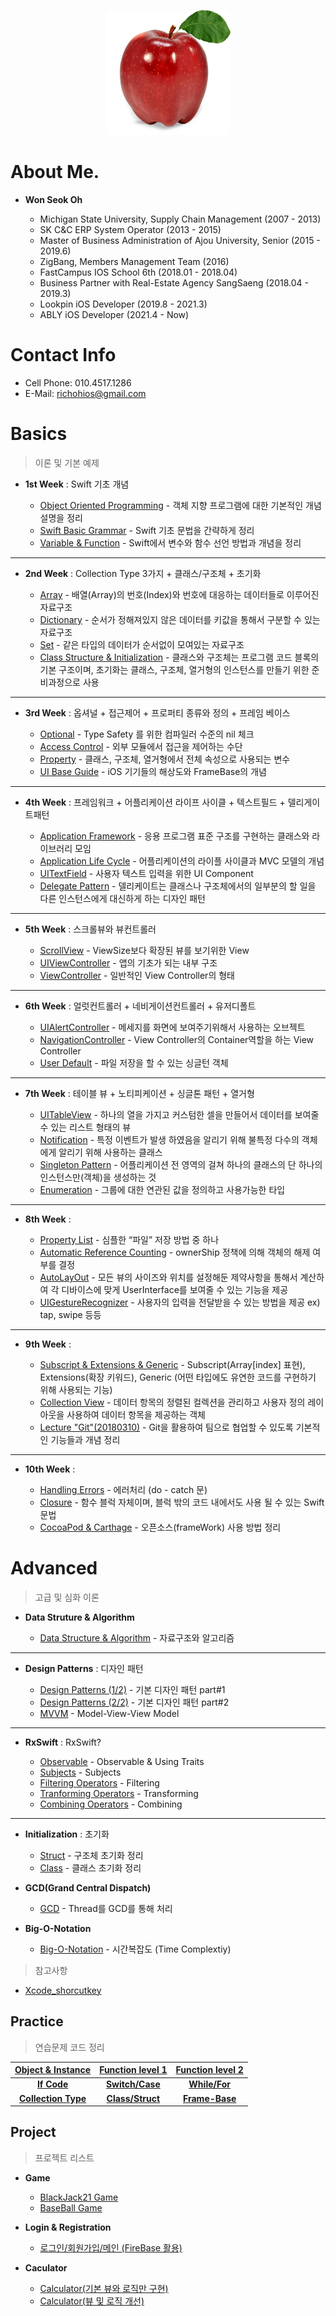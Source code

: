 <p align="center"><img width="200" height="200" src="/Img/apple.png"></p>

# About Me. 

* **Won Seok Oh**

   * Michigan State University, Supply Chain Management (2007 - 2013)
   * SK C&C ERP System Operator (2013 - 2015)
   * Master of Business Administration of Ajou University, Senior (2015 - 2019.6)
   * ZigBang, Members Management Team (2016)
   * FastCampus IOS School 6th (2018.01 - 2018.04)  
   * Business Partner with Real-Estate Agency SangSaeng (2018.04 - 2019.3)
   * Lookpin iOS Developer (2019.8 - 2021.3)
   * ABLY iOS Developer (2021.4 - Now)
   
# Contact Info

* Cell Phone: 010.4517.1286
* E-Mail: richohios@gmail.com

# Basics
> 이론 및 기본 예제

* **1st Week** : Swift 기초 개념

   * [Object Oriented Programming] - 객체 지향 프로그램에 대한 기본적인 개념 설명을 정리
   * [Swift Basic Grammar] - Swift 기초 문법을 간략하게 정리
   * [Variable & Function] - Swift에서 변수와 함수 선언 방법과 개념을 정리

--- 

* **2nd Week** : Collection Type 3가지 + 클래스/구조체 + 초기화

  * [Array] - 배열(Array)의 번호(Index)와 번호에 대응하는 데이터들로 이루어진 자료구조 
  * [Dictionary] - 순서가 정해져있지 않은 데이터를 키값을 통해서 구분할 수 있는 자료구조
  * [Set] - 같은 타입의 데이터가 순서없이 모여있는 자료구조
  * [Class Structure & Initialization] - 클래스와 구조체는 프로그램 코드 블록의 기본 구조이며, 초기화는 클래스, 구조체, 열거형의 인스턴스를 만들기 위한 준비과정으로 사용 

---

* **3rd Week** : 옵셔널 + 접근제어 + 프로퍼티 종류와 정의 + 프레임 베이스
 
  * [Optional] - Type Safety 를 위한 컴파일러 수준의 nil 체크 
  * [Access Control] - 외부 모듈에서 접근을 제어하는 수단
  * [Property] - 클래스, 구조체, 열거형에서 전체 속성으로 사용되는 변수
  * [UI Base Guide] - iOS 기기들의 해상도와 FrameBase의 개념 

---

* **4th Week** : 프레임워크 + 어플리케이션 라이프 사이클 + 텍스트필드 + 델리게이트패턴

  * [Application Framework] - 응용 프로그램 표준 구조를 구현하는 클래스와 라이브러리 모임
  * [Application Life Cycle] - 어플리케이션의 라이플 사이클과 MVC 모델의 개념
  * [UITextField] - 사용자 텍스트 입력을 위한 UI Component
  * [Delegate Pattern] - 델리케이트는 클래스나 구조체에서의 일부분의 할 일을 다른 인스턴스에게 대신하게 하는 디자인 패턴

---

* **5th Week** : 스크롤뷰와 뷰컨트롤러

  * [ScrollView] - ViewSize보다 확장된 뷰를 보기위한 View
  * [UIViewController] - 앱의 기초가 되는 내부 구조
  * [ViewController] - 일반적인 View Controller의 형태 

---

* **6th Week** : 얼럿컨트롤러 + 네비게이션컨트롤러 + 유저디폴트
 
  * [UIAlertController] - 메세지를 화면에 보여주기위해서 사용하는 오브젝트
  * [NavigationController] - View Controller의 Container역할을 하는 View Controller
  * [User Default] - 파일 저장을 할 수 있는 싱글턴 객체

---

* **7th Week** : 테이블 뷰 + 노티피케이션 + 싱글톤 패턴 + 열거형
 
  * [UITableView] - 하나의 열을 가지고 커스텀한 셀을 만들어서 데이터를 보여줄 수 있는 리스트 형태의 뷰
  * [Notification] - 특정 이벤트가 발생 하였음을 알리기 위해 불특정 다수의 객체에게 알리기 위해 사용하는 클래스
  * [Singleton Pattern] - 어플리케이션 전 영역의 걸쳐 하나의 클래스의 단 하나의 인스턴스만(객체)을 생성하는 것
  * [Enumeration] - 그룹에 대한 연관된 값을 정의하고 사용가능한 타입

--- 

* **8th Week** :

  * [Property List] - 심플한 “파일” 저장 방법 중 하나
  * [Automatic Reference Counting] - ownerShip 정책에 의해 객체의 해제 여부를 결정
  * [AutoLayOut] - 모든 뷰의 사이즈와 위치를 설정해둔 제약사항을 통해서 계산하여 각 디바이스에 맞게 UserInterface를 보여줄 수 있는 기능을 제공
  * [UIGestureRecognizer] - 사용자의 입력을 전달받을 수 있는 방법을 제공 ex) tap, swipe 등등

---

* **9th Week** :

  * [Subscript & Extensions & Generic] - Subscript(Array[index] 표현), Extensions(확장 키워드), Generic (어떤 타입에도 유연한 코드를 구현하기 위해 사용되는 기능)
  * [Collection View] - 데이터 항목의 정렬된 컬렉션을 관리하고 사용자 정의 레이아웃을 사용하여 데이터 항목을 제공하는 객체
  * [Lecture "Git"(20180310)] - Git을 활용하여 팀으로 협업할 수 있도록 기본적인 기능들과 개념 정리
  
---  

* **10th Week** :

  * [Handling Errors] - 에러처리 (do - catch 문)
  * [Closure] - 함수 블럭 자체이며, 블럭 밖의 코드 내에서도 사용 될 수 있는 Swift 문법
  * [CocoaPod & Carthage] - 오픈소스(frameWork) 사용 방법 정리

# Advanced
> 고급 및 심화 이론

* **Data Struture & Algorithm**
	
  * [Data Structure & Algorithm]	- 자료구조와 알고리즘
   
---

* **Design Patterns** : 디자인 패턴

  * [Design Patterns (1/2)] - 기본 디자인 패턴 part#1
  * [Design Patterns (2/2)] - 기본 디자인 패턴 part#2
  * [MVVM] - Model-View-View Model

---

* **RxSwift** : RxSwift?

  * [Observable] - Observable & Using Traits
  * [Subjects] - Subjects
  * [Filtering Operators] - Filtering
  * [Tranforming Operators] - Transforming
  * [Combining Operators] - Combining

---

* **Initialization** : 초기화

  * [Struct] - 구조체 초기화 정리
  * [Class] - 클래스 초기화 정리

* **GCD(Grand Central Dispatch)**

  * [GCD] - Thread를 GCD를 통해 처리

* **Big-O-Notation**
 
  * [Big-O-Notation] - 시간복잡도 (Time Complextiy)

> 참고사항

* [Xcode_shorcutkey]

[MVVM]: https://github.com/richoh86/OhWonSeok_iOS_School6/blob/master/Class/MVVM.md 

[Big-O-Notation]: https://github.com/richoh86/OhWonSeok_iOS_School6/blob/master/Advanced/BigONotation.md

[Data Structure & Algorithm]: https://github.com/richoh86/OhWonSeok_iOS_School6/blob/master/Advanced/datastructure_algorithm.md

[Combining Operators]: https://github.com/richoh86/OhWonSeok_iOS_School6/blob/master/Advanced/Combining%20Operators.md

[Tranforming Operators]: https://github.com/richoh86/OhWonSeok_iOS_School6/blob/master/Advanced/Transforming.md

[GCD]: https://github.com/richoh86/OhWonSeok_iOS_School6/blob/master/Advanced/GCD.md

[Class]: https://github.com/richoh86/OhWonSeok_iOS_School6/blob/master/Advanced/ClassInitialization.md

[Struct]: https://github.com/richoh86/OhWonSeok_iOS_School6/blob/master/Advanced/Initialization.md

[Filtering Operators]: https://github.com/richoh86/OhWonSeok_iOS_School6/blob/master/Advanced/FilteringOperator.md

[Subjects]: https://github.com/richoh86/OhWonSeok_iOS_School6/blob/master/Advanced/Subjects.md

[Observable]: https://github.com/richoh86/OhWonSeok_iOS_School6/blob/master/Advanced/RxSwift_Observable.md 

[Design Patterns (2/2)]: https://github.com/richoh86/OhWonSeok_iOS_School6/blob/master/Class/DesignPatterns_2.md

[Design Patterns (1/2)]: https://github.com/richoh86/OhWonSeok_iOS_School6/blob/master/Class/DesignPatterns_1.md

[AutoLayOut]: https://github.com/richoh86/OhWonSeok_iOS_School6/blob/master/Class/AutoLayOut.md

[Collection View]: https://github.com/richoh86/OhWonSeok_iOS_School6/blob/master/Class/CollectionView.md

[Closure]: https://github.com/richoh86/OhWonSeok_iOS_School6/blob/master/Class/Closure.md

[CocoaPod & Carthage]: https://github.com/richoh86/OhWonSeok_iOS_School6/blob/master/Class/Cocoa%20Pod.md 

[lecture "Git"(20180310)]: https://github.com/richoh86/OhWonSeok_iOS_School6/blob/master/Class/Git_%ED%8A%B9%EA%B0%95_20180310.md

[UIGestureRecognizer]: https://github.com/richoh86/OhWonSeok_iOS_School6/blob/master/Class/UIGestureRecognizer.md

[Handling Errors]: https://github.com/richoh86/OhWonSeok_iOS_School6/blob/master/Class/HandlingErrors.md

[Singleton Pattern]: https://github.com/richoh86/OhWonSeok_iOS_School6/blob/master/Class/SingletonPattern.md

[Enumeration]: https://github.com/richoh86/OhWonSeok_iOS_School6/blob/master/Class/Enum.md

[Notification]: https://github.com/richoh86/OhWonSeok_iOS_School6/blob/master/Class/Notification.md

[UITableView]: https://github.com/richoh86/OhWonSeok_iOS_School6/blob/master/Class/UITableView.md

[Property List]:https://github.com/richoh86/OhWonSeok_iOS_School6/blob/master/Class/PropertyList.md

[NavigationController]: https://github.com/richoh86/OhWonSeok_iOS_School6/blob/master/Class/NavigationController.md

[Subscript & Extensions & Generic]: https://github.com/richoh86/OhWonSeok_iOS_School6/blob/master/Class/Subscript%26Extensions%26Generic.md

[Automatic Reference Counting]: https://github.com/richoh86/OhWonSeok_iOS_School6/blob/master/Class/ARC(Automatic%20Reference%20Counting).md

[UIAlertController]: https://github.com/richoh86/OhWonSeok_iOS_School6/blob/master/Class/UIAlertController.md

[User Default]: https://github.com/richoh86/OhWonSeok_iOS_School6/blob/master/Class/UserDefault.md

[ViewController]: https://github.com/richoh86/OhWonSeok_iOS_School6/blob/master/Class/ViewController.md

[UIViewController]: https://github.com/richoh86/OhWonSeok_iOS_School6/blob/master/Class/UIViewController.md

[ScrollView]: https://github.com/richoh86/OhWonSeok_iOS_School6/blob/master/Class/ScrollView.md

[Delegate Pattern]: https://github.com/richoh86/OhWonSeok_iOS_School6/blob/master/Class/DelegatePattern.md

[UITextField]: https://github.com/richoh86/OhWonSeok_iOS_School6/blob/master/Class/UITextField.md

[Application Life Cycle]: https://github.com/richoh86/OhWonSeok_iOS_School6/blob/master/Class/ApplicationLifeCycle.md

[Application Framework]: https://github.com/richoh86/OhWonSeok_iOS_School6/blob/master/Class/Application%20FrameWork.md

[UI Base Guide]: https://github.com/richoh86/OhWonSeok_iOS_School6/blob/master/Class/UI%20Base%20Guide.md

[Property]: https://github.com/richoh86/OhWonSeok_iOS_School6/blob/master/Class/Property.md

[Access Control]: https://github.com/richoh86/OhWonSeok_iOS_School6/blob/master/Class/AccessControl.md

[Optional]: https://github.com/richoh86/OhWonSeok_iOS_School6/blob/master/Class/Optional.md

[Class Structure & Initialization]: https://github.com/richoh86/OhWonSeok_iOS_School6/blob/master/Class/ClassStructureTheory.md

[Array]: https://github.com/richoh86/OhWonSeok_iOS_School6/blob/master/Class/Collection%20Type/ArrayTheory.md

[Set]: https://github.com/richoh86/OhWonSeok_iOS_School6/blob/master/Class/Collection%20Type/SetTheory.md

[Dictionary]: https://github.com/richoh86/OhWonSeok_iOS_School6/blob/master/Class/Collection%20Type/DictionaryTheory.md

[Object Oriented Programming]: https://github.com/richoh86/OhWonSeok_iOS_School6/blob/master/Class/Object_Oriented_Programming.md "Object Oriented Programming"

[Swift Basic Grammar]: https://github.com/richoh86/OhWonSeok_iOS_School6/blob/master/Class/Swift_Basic_Grammar.md "Swift Basic Grammar"

[Variable & Function]: https://github.com/richoh86/OhWonSeok_iOS_School6/blob/master/Class/Variable%26Function_Theory.md "Variable & Function"

[Xcode_shorcutkey]: https://github.com/richoh86/OhWonSeok_iOS_School6/blob/master/Class/Xcode_shorcutkey.md "Xcode_shorcutkey"

##  Practice

> 연습문제 코드 정리



| [Object & Instance] | [Function level 1]   | [Function level 2]   |
|:---:|:---:|:---:|
| **[If Code]**  | **[Switch/Case]** |  **[While/For]** |
| **[Collection Type]** | **[Class/Struct]** | **[Frame-Base]** |


[Object & Instance]: https://github.com/richoh86/OhWonSeok_iOS_School6/blob/master/Practice/Object-Oriented%20Programming_Practice/ViewController.md "객체 생성 및 인스턴스화"

[Function level 1]: https://github.com/richoh86/OhWonSeok_iOS_School6/blob/master/Practice/FunctionPractice.md "함수 만들기"

[If Code]: https://github.com/richoh86/OhWonSeok_iOS_School6/blob/master/Practice/IfCodePractice.md "If 구문 활용"

[Switch/Case]: https://github.com/richoh86/OhWonSeok_iOS_School6/blob/master/Practice/SwitchCodePractice.md "Switch/Case 구문 활용"

[Function level 2]: https://github.com/richoh86/OhWonSeok_iOS_School6/blob/master/Practice/UnitCoversionFunction.md "함수 심화 연습"

[While/For]: https://github.com/richoh86/OhWonSeok_iOS_School6/blob/master/Practice/WhileForCodePractice.md "While/For 구문 활용"

[Collection Type]: https://github.com/richoh86/OhWonSeok_iOS_School6/blob/master/Practice/CollectionTypePractice.md

[Class/Struct]: https://github.com/richoh86/OhWonSeok_iOS_School6/blob/master/Practice/ClassStructPractice.md "class와 struct 활용"

[Frame-Base]: https://github.com/richoh86/OhWonSeok_iOS_School6/blob/master/Practice/Frame-BasePractice.md

## Project

> 프로젝트 리스트

* **Game**
 
  * [BlackJack21 Game]
  * [BaseBall Game]

* **Login & Registration**

  * [로그인/회원가입/메인 (FireBase 활용)]

* **Caculator**

  * [Calculator(기본 뷰와 로직만 구현)]
  * [Calculator(뷰 및 로직 개선)]

[BlackJack21 Game]: https://github.com/richoh86/OhWonSeok_iOS_School6/blob/master/Project/BlackJack21/BlackJack21/ViewController.swift

[로그인/회원가입/메인 (FireBase 활용)]: https://github.com/richoh86/OhWonSeok_iOS_School6/blob/master/Project/FireBase.md

[Calculator(뷰 및 로직 개선)]: https://github.com/richoh86/OhWonSeok_iOS_School6/blob/master/Project/CalculatorDiff/UiViewPractice2/ViewController.swift

[Calculator(기본 뷰와 로직만 구현)]: https://github.com/richoh86/OhWonSeok_iOS_School6/blob/master/Project/Calculator/Caculator.md "Calculator"

[BaseBall Game]: https://github.com/richoh86/OhWonSeok_iOS_School6/blob/master/Project/BaseBallGame.md "BaseBall Game"
